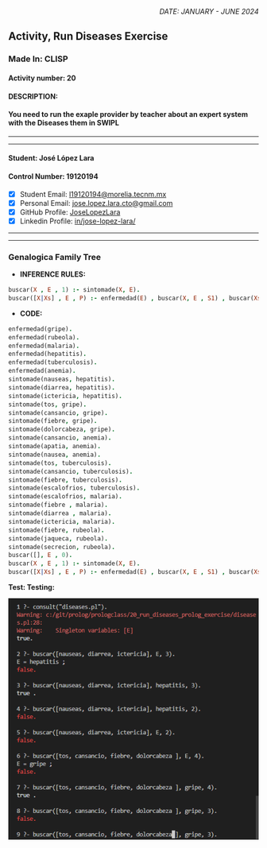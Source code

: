 <p style="text-align: right;"><em>DATE: JANUARY - JUNE 2024</em></p>

## **Activity, Run Diseases Exercise**

### Made In: CLISP

#### Activity number: 20

#### **DESCRIPTION:**

#### You need to run the exaple provider by teacher about an expert system with the Diseases them in SWIPL

________________________________________________________
________________________________________________________

#### Student: José López Lara

#### Control Number: 19120194

* [x] Student Email: <l19120194@morelia.tecnm.mx>
* [x] Personal Email: <jose.lopez.lara.cto@gmail.com>
* [x] GitHub Profile: [JoseLopezLara](https://github.com/JoseLopezLara)
* [x] Linkedin Profile: [in/jose-lopez-lara/](https://www.linkedin.com/in/jose-lopez-lara/)

________________________________________________________
________________________________________________________

### **Genalogica Family Tree**

* **INFERENCE RULES:**

```prolog
buscar(X , E , 1) :- sintomade(X, E).
buscar([X|Xs] , E , P) :- enfermedad(E) , buscar(X, E , S1) , buscar(Xs , E ,S2) , P is S1 + S2.
```

* **CODE:**

```prolog
enfermedad(gripe).
enfermedad(rubeola).
enfermedad(malaria).
enfermedad(hepatitis).
enfermedad(tuberculosis).
enfermedad(anemia).
sintomade(nauseas, hepatitis). 
sintomade(diarrea, hepatitis). 
sintomade(ictericia, hepatitis).
sintomade(tos, gripe).
sintomade(cansancio, gripe).
sintomade(fiebre, gripe).
sintomade(dolorcabeza, gripe).
sintomade(cansancio, anemia).
sintomade(apatia, anemia).
sintomade(nausea, anemia).
sintomade(tos, tuberculosis).
sintomade(cansancio, tuberculosis).
sintomade(fiebre, tuberculosis).
sintomade(escalofrios, tuberculosis).
sintomade(escalofrios, malaria).
sintomade(fiebre , malaria).
sintomade(diarrea , malaria).
sintomade(ictericia, malaria).
sintomade(fiebre, rubeola).
sintomade(jaqueca, rubeola).
sintomade(secrecion, rubeola).
buscar([], E , 0).
buscar(X , E , 1) :- sintomade(X, E).
buscar([X|Xs] , E , P) :- enfermedad(E) , buscar(X, E , S1) , buscar(Xs , E ,S2) , P is S1 + S2.
```

**Test: Testing:**

![image](image1.png)
